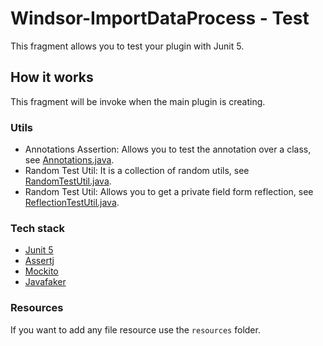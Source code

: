 # Windsor-ImportDataProcess - Test

This fragment allows you to test your plugin with Junit 5.

## How it works

This fragment will be invoke when the main plugin is creating.

### Utils

- Annotations Assertion: Allows you to test the annotation over a class, see [Annotations.java](src/cl/comercialwindsor/test/assertion/Annotations.java).
- Random Test Util: It is a collection of random utils, see [RandomTestUtil.java](src/cl/comercialwindsor/test/util/RandomTestUtil.java).
- Random Test Util: Allows you to get a private field form reflection, see [ReflectionTestUtil.java](src/cl/comercialwindsor/test/util/ReflectionTestUtil.java).

### Tech stack

- [Junit 5](https://junit.org/junit5/)
- [Assertj](https://joel-costigliola.github.io/assertj/)
- [Mockito](https://site.mockito.org/)
- [Javafaker](https://github.com/DiUS/java-faker)

### Resources

If you want to add any file resource use the `resources` folder.